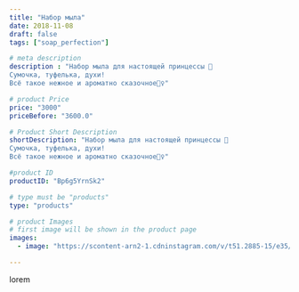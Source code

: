 ```yaml
---
title: "Набор мыла"
date: 2018-11-08
draft: false
tags: ["soap_perfection"]

# meta description
description : "Набор мыла для настоящей принцессы 👸
Сумочка, туфелька, духи!
Всё такое нежное и ароматно сказочное🧚‍♀️"

# product Price
price: "3000"
priceBefore: "3600.0"

# Product Short Description
shortDescription: "Набор мыла для настоящей принцессы 👸
Сумочка, туфелька, духи!
Всё такое нежное и ароматно сказочное🧚‍♀️"

#product ID
productID: "Bp6g5YrnSk2"

# type must be "products"
type: "products"

# product Images
# first image will be shown in the product page
images:
  - image: "https://scontent-arn2-1.cdninstagram.com/v/t51.2885-15/e35/43002482_115095069422894_443287897400566812_n.jpg?se=7&tp=1&_nc_ht=scontent-arn2-1.cdninstagram.com&_nc_cat=102&_nc_ohc=rPDjv5bDtLcAX_F16cz&ccb=7-4&oh=145d1405f313fd36ae7075a7f4d4cdf5&oe=6084D14D&ig_cache_key=MTkwNzk4MjA3MzE0NDg3OTQxNA%3D%3D.2-ccb7-4"

---
```

lorem
